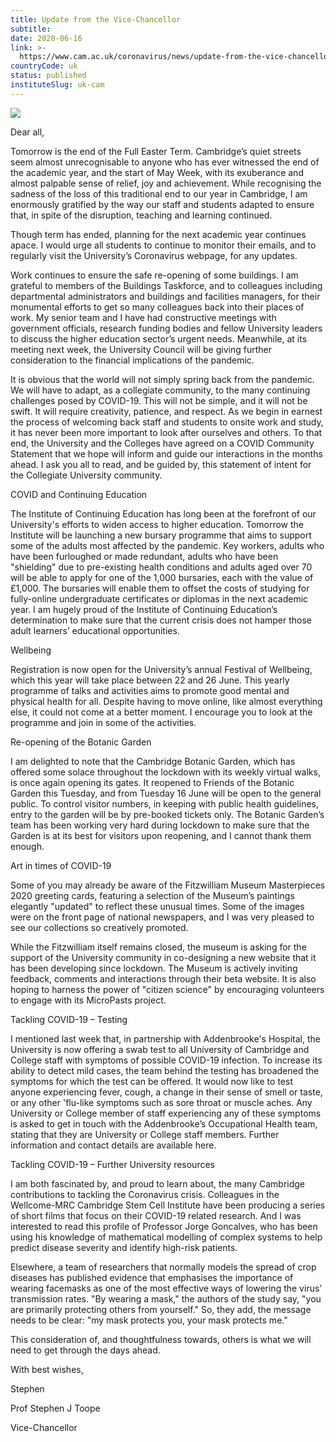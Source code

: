```yaml
---
title: Update from the Vice-Chancellor
subtitle: 
date: 2020-06-16
link: >-
  https://www.cam.ac.uk/coronavirus/news/update-from-the-vice-chancellor-21
countryCode: uk
status: published
instituteSlug: uk-cam
---
```

![](https://www.cam.ac.uk/sites/www.cam.ac.uk/files/favicon.ico)

Dear all,

Tomorrow is the end of the Full Easter Term. Cambridge’s quiet streets seem almost unrecognisable to anyone who has ever witnessed the end of the academic year, and the start of May Week, with its exuberance and almost palpable sense of relief, joy and achievement. While recognising the sadness of the loss of this traditional end to our year in Cambridge, I am enormously gratified by the way our staff and students adapted to ensure that, in spite of the disruption, teaching and learning continued.

Though term has ended, planning for the next academic year continues apace. I would urge all students to continue to monitor their emails, and to regularly visit the University’s Coronavirus webpage, for any updates.

Work continues to ensure the safe re-opening of some buildings. I am grateful to members of the Buildings Taskforce, and to colleagues including departmental administrators and buildings and facilities managers, for their monumental efforts to get so many colleagues back into their places of work. My senior team and I have had constructive meetings with government officials, research funding bodies and fellow University leaders to discuss the higher education sector’s urgent needs. Meanwhile, at its meeting next week, the University Council will be giving further consideration to the financial implications of the pandemic.

It is obvious that the world will not simply spring back from the pandemic. We will have to adapt, as a collegiate community, to the many continuing challenges posed by COVID-19. This will not be simple, and it will not be swift. It will require creativity, patience, and respect. As we begin in earnest the process of welcoming back staff and students to onsite work and study, it has never been more important to look after ourselves and others. To that end, the University and the Colleges have agreed on a COVID Community Statement that we hope will inform and guide our interactions in the months ahead. I ask you all to read, and be guided by, this statement of intent for the Collegiate University community.

COVID and Continuing Education

The Institute of Continuing Education has long been at the forefront of our University's efforts to widen access to higher education. Tomorrow the Institute will be launching a new bursary programme that aims to support some of the adults most affected by the pandemic. Key workers, adults who have been furloughed or made redundant, adults who have been "shielding" due to pre-existing health conditions and adults aged over 70 will be able to apply for one of the 1,000 bursaries, each with the value of £1,000. The bursaries will enable them to offset the costs of studying for fully-online undergraduate certificates or diplomas in the next academic year. I am hugely proud of the Institute of Continuing Education’s determination to make sure that the current crisis does not hamper those adult learners’ educational opportunities.

Wellbeing

Registration is now open for the University’s annual Festival of Wellbeing, which this year will take place between 22 and 26 June. This yearly programme of talks and activities aims to promote good mental and physical health for all. Despite having to move online, like almost everything else, it could not come at a better moment. I encourage you to look at the programme and join in some of the activities.

Re-opening of the Botanic Garden

I am delighted to note that the Cambridge Botanic Garden, which has offered some solace throughout the lockdown with its weekly virtual walks, is once again opening its gates. It reopened to Friends of the Botanic Garden this Tuesday, and from Tuesday 16 June will be open to the general public. To control visitor numbers, in keeping with public health guidelines, entry to the garden will be by pre-booked tickets only. The Botanic Garden’s team has been working very hard during lockdown to make sure that the Garden is at its best for visitors upon reopening, and I cannot thank them enough.

Art in times of COVID-19

Some of you may already be aware of the Fitzwilliam Museum Masterpieces 2020 greeting cards, featuring a selection of the Museum’s paintings elegantly "updated" to reflect these unusual times. Some of the images were on the front page of national newspapers, and I was very pleased to see our collections so creatively promoted.

While the Fitzwilliam itself remains closed, the museum is asking for the support of the University community in co-designing a new website that it has been developing since lockdown. The Museum is actively inviting feedback, comments and interactions through their beta website. It is also hoping to harness the power of "citizen science" by encouraging volunteers to engage with its MicroPasts project.

Tackling COVID-19 – Testing

I mentioned last week that, in partnership with Addenbrooke's Hospital, the University is now offering a swab test to all University of Cambridge and College staff with symptoms of possible COVID-19 infection. To increase its ability to detect mild cases, the team behind the testing has broadened the symptoms for which the test can be offered. It would now like to test anyone experiencing fever, cough, a change in their sense of smell or taste, or any other 'flu-like symptoms such as sore throat or muscle aches. Any University or College member of staff experiencing any of these symptoms is asked to get in touch with the Addenbrooke’s Occupational Health team, stating that they are University or College staff members. Further information and contact details are available here.

Tackling COVID-19 – Further University resources

I am both fascinated by, and proud to learn about, the many Cambridge contributions to tackling the Coronavirus crisis. Colleagues in the Wellcome-MRC Cambridge Stem Cell Institute have been producing a series of short films that focus on their COVID-19 related research. And I was interested to read this profile of Professor Jorge Goncalves, who has been using his knowledge of mathematical modelling of complex systems to help predict disease severity and identify high-risk patients.

Elsewhere, a team of researchers that normally models the spread of crop diseases has published evidence that emphasises the importance of wearing facemasks as one of the most effective ways of lowering the virus’ transmission rates. "By wearing a mask," the authors of the study say, "you are primarily protecting others from yourself." So, they add, the message needs to be clear: "my mask protects you, your mask protects me."

This consideration of, and thoughtfulness towards, others is what we will need to get through the days ahead.

With best wishes,

Stephen

Prof Stephen J Toope

Vice-Chancellor